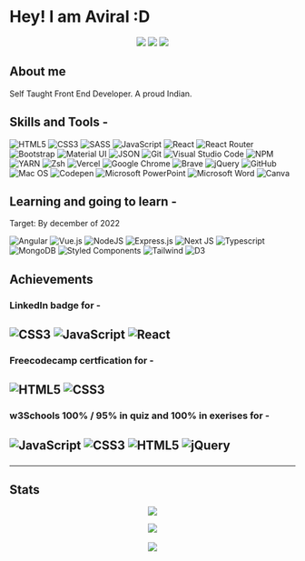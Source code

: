  # Hey! I am Aviral :D

<p align="center">
<span>
  <img src="https://camo.githubusercontent.com/5dfebf5f3a34ac622ba9a36c410cac320584d13e612979ccae3d1d5d4c8a340f/68747470733a2f2f6d656469612e74656e6f722e636f6d2f696d616765732f64316437663665663963663234343937613964363162306138336130663530652f74656e6f722e676966" />
  <img src="https://camo.githubusercontent.com/5dfebf5f3a34ac622ba9a36c410cac320584d13e612979ccae3d1d5d4c8a340f/68747470733a2f2f6d656469612e74656e6f722e636f6d2f696d616765732f64316437663665663963663234343937613964363162306138336130663530652f74656e6f722e676966" />
  <img src="https://camo.githubusercontent.com/5dfebf5f3a34ac622ba9a36c410cac320584d13e612979ccae3d1d5d4c8a340f/68747470733a2f2f6d656469612e74656e6f722e636f6d2f696d616765732f64316437663665663963663234343937613964363162306138336130663530652f74656e6f722e676966" />
  
</span></p>

## About me

Self Taught Front End Developer. A proud Indian.



## Skills and Tools - <br />



![HTML5](https://img.shields.io/badge/HTML5-E34F26?style=for-the-badge&logo=html5&logoColor=white)
![CSS3](https://img.shields.io/badge/CSS3-1572B6?style=for-the-badge&logo=css3&logoColor=white)
![SASS](https://img.shields.io/badge/Sass-CC6699?style=for-the-badge&logo=sass&logoColor=white)
![JavaScript](https://img.shields.io/badge/javascript-%23323330.svg?style=for-the-badge&logo=javascript&logoColor=%23F7DF1E)
![React](https://img.shields.io/badge/React-20232A?style=for-the-badge&logo=react&logoColor=61DAFB)
![React Router](https://img.shields.io/badge/React_Router-CA4245?style=for-the-badge&logo=react-router&logoColor=white)
![Bootstrap](https://img.shields.io/badge/bootstrap-%23563D7C.svg?style=for-the-badge&logo=bootstrap&logoColor=white)
![Material UI](https://img.shields.io/badge/materialui-%230081CB.svg?style=for-the-badge&logo=material-ui&logoColor=white)
![JSON](https://img.shields.io/badge/json-5E5C5C?style=for-the-badge&logo=json&logoColor=white)
![Git](https://img.shields.io/badge/Git-F05032?style=for-the-badge&logo=git&logoColor=white)
![Visual Studio Code](https://img.shields.io/badge/Visual%20Studio%20Code-0078d7.svg?style=for-the-badge&logo=visual-studio-code&logoColor=white)
![NPM](https://img.shields.io/badge/NPM-%23000000.svg?style=for-the-badge&logo=npm&logoColor=white)
![YARN](https://img.shields.io/badge/Yarn-2C8EBB?style=for-the-badge&logo=yarn&logoColor=white)
![Zsh](https://img.shields.io/badge/Zsh-gray?style=for-the-badge&logo=gnu-bash&logoColor=white)
![Vercel](https://img.shields.io/badge/Vercel-black?style=for-the-badge&logo=vercel&logoColor=white)
![Google Chrome](https://img.shields.io/badge/Google%20Chrome-4285F4?style=for-the-badge&logo=GoogleChrome&logoColor=white)
![Brave](https://img.shields.io/badge/Brave-red?style=for-the-badge&logo=brave&logoColor=white)
![jQuery](https://img.shields.io/badge/jquery-%230769AD.svg?style=for-the-badge&logo=jquery&logoColor=white)
![GitHub](https://img.shields.io/badge/github-%23121011.svg?style=for-the-badge&logo=github&logoColor=white)
![Mac OS](https://img.shields.io/badge/mac%20os-000000?style=for-the-badge&logo=macos&logoColor=F0F0F0)
![Codepen](https://img.shields.io/badge/Codepen-gray?style=for-the-badge&logo=codepen&logoColor=white)
![Microsoft PowerPoint](https://img.shields.io/badge/Microsoft_PowerPoint-B7472A?style=for-the-badge&logo=microsoft-powerpoint&logoColor=white)
![Microsoft Word](https://img.shields.io/badge/Microsoft_Word-2B579A?style=for-the-badge&logo=microsoft-word&logoColor=white)
![Canva](https://img.shields.io/badge/Canva-%2300C4CC.svg?style=for-the-badge&logo=Canva&logoColor=white)


## Learning and going to learn - 
<p>Target: By december of 2022</p>

![Angular](https://img.shields.io/badge/angular-%23DD0031.svg?style=for-the-badge&logo=angular&logoColor=white)
![Vue.js](https://img.shields.io/badge/vuejs-%2335495e.svg?style=for-the-badge&logo=vuedotjs&logoColor=%234FC08D)
![NodeJS](https://img.shields.io/badge/node.js-6DA55F?style=for-the-badge&logo=node.js&logoColor=white)
![Express.js](https://img.shields.io/badge/express.js-%23404d59.svg?style=for-the-badge&logo=express&logoColor=%2361DAFB)
![Next JS](https://img.shields.io/badge/Next-black?style=for-the-badge&logo=next.js&logoColor=white)
![Typescript](https://img.shields.io/badge/Typescript-blue?style=for-the-badge&logo=typescript&logoColor=white)
![MongoDB](https://img.shields.io/badge/MongoDB-4EA94B?style=for-the-badge&logo=mongodb&logoColor=white)
![Styled Components](https://img.shields.io/badge/styled--components-DB7093?style=for-the-badge&logo=styled-components&logoColor=white)
![Tailwind](https://img.shields.io/badge/Tailwind-blue?style=for-the-badge&logo=tailwind-css&logoColor=white)
![D3](https://img.shields.io/badge/D3.js-orange?style=for-the-badge&logo=d3dotjs&logoColor=white)

## Achievements
### LinkedIn badge for - <br />
![CSS3](https://img.shields.io/badge/CSS3-1572B6?style=for-the-badge&logo=css3&logoColor=white)
![JavaScript](https://img.shields.io/badge/javascript-%23323330.svg?style=for-the-badge&logo=javascript&logoColor=%23F7DF1E)
![React](https://img.shields.io/badge/React-20232A?style=for-the-badge&logo=react&logoColor=61DAFB)
---

### Freecodecamp certfication for - <br />
![HTML5](https://img.shields.io/badge/HTML5-E34F26?style=for-the-badge&logo=html5&logoColor=white)
![CSS3](https://img.shields.io/badge/CSS3-1572B6?style=for-the-badge&logo=css3&logoColor=white)
---

### w3Schools 100% / 95% in quiz and 100% in exerises for -  <br />
![JavaScript](https://img.shields.io/badge/javascript-%23323330.svg?style=for-the-badge&logo=javascript&logoColor=%23F7DF1E)
![CSS3](https://img.shields.io/badge/CSS3-1572B6?style=for-the-badge&logo=css3&logoColor=white)
![HTML5](https://img.shields.io/badge/HTML5-E34F26?style=for-the-badge&logo=html5&logoColor=white)
![jQuery](https://img.shields.io/badge/jquery-%230769AD.svg?style=for-the-badge&logo=jquery&logoColor=white)
---

###
---

## Stats

<p align="center" width="100%"><img src="https://github-readme-stats.vercel.app/api?username=aviralcoder&show_icons=true&theme=dracula&locale=en" /></p>
<p align="center" width="100%">
<img src="https://github-readme-stats.vercel.app/api/top-langs?username=aviralcoder&show_icons=true&theme=dracula" /> <br /> <br />
<img src="https://gpvc.arturio.dev/AviralCoder" />
</p>


 
 
 
